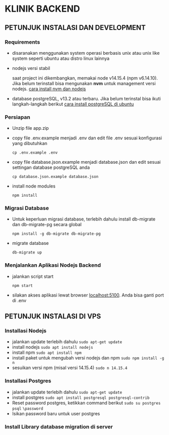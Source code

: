 # KLINIK BACKEND

## PETUNJUK INSTALASI DAN DEVELOPMENT
### Requirements
- disaranakan menggunakan system operasi berbasis unix atau unix like system seperti ubuntu atau distro linux lainnya
- nodejs versi stabil
 
  saat project ini dikembangkan, memakai node v14.15.4 (npm v6.14.10). Jika belum terinstall bisa mengunakan **nvm** untuk management versi  nodejs. [cara install nvm dan nodejs](https://www.linuxid.net/24792/cara-install-dan-mengelola-node-js-via-nvm/) 
- database postgreSQL, v13.2 atau terbaru. Jika belum terinstal bisa ikuti langkah-langkah berikut [cara install postgreSQL di ubuntu](https://www.digitalocean.com/community/tutorials/how-to-install-postgresql-on-ubuntu-20-04-quickstart-id)
### Persiapan
- Unzip file app.zip
- copy file .env.example menjadi .env dan edit file .env sesuai konfigurasi yang dibutuhkan

  `cp .env.example .env`

- copy file database.json.example menjadi database.json dan edit sesuai settingan database postgreSQL anda

  `cp database.json.example database.json`
- install node modules 

  `npm install` 

### Migrasi Database
- Untuk keperluan migrasi database, terlebih dahulu install db-migrate dan db-migrate-pg secara global

  `npm install -g db-migrate db-migrate-pg`
- migrate database

  `db-migrate up`
### Menjalankan Aplikasi Nodejs Backend
- jalankan script start
  
  `npm start`
- silakan akses aplikasi lewat browser [localhost:5100](http://localhost:5100). Anda bisa ganti port di .env

## PETUNJUK INSTALASI DI VPS

### Installasi Nodejs

- jalankan update terlebih dahulu
  `sudo apt-get update`
- install nodejs
  `sudo apt install nodejs`
- install npm
  `sudo apt install npm`
- install paket untuk mengubah versi nodejs dan npm
  `sudo npm install -g n`
- sesuikan versi npm (misal versi 14.15.4)
  `sudo n 14.15.4`

### Installasi Postgres

- jalankan update terlebih dahulu
  `sudo apt-get update`
- install postgres
  `sudo apt install postgresql postgresql-contrib`
- Reset password postgres, ketikkan command berikut
  `sudo su postgres`
  `psql`
  `\password`
- Isikan password baru untuk user postgres

### Install Library database migration di server